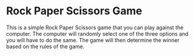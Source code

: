 # Rock Paper Scissors Game
This is a simple Rock Paper Scissors game that you can play against the computer. The computer will randomly select one of the three options and you will have to do the same. The game will then determine the winner based on the rules of the game.